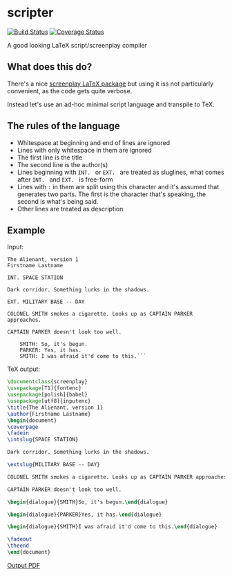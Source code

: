# scripter
[![Build Status](https://travis-ci.org/jstasiak/scripter.svg?branch=master)](https://travis-ci.org/jstasiak/scripter)
[![Coverage Status](https://coveralls.io/repos/github/jstasiak/scripter/badge.svg?branch=master)](https://coveralls.io/github/jstasiak/scripter?branch=master)

A good looking LaTeX script/screenplay compiler


## What does this do?

There's a nice [screenplay LaTeX package](https://www.ctan.org/pkg/screenplay)
but using it iss not particularly convenient, as the code gets quite verbose.

Instead let's use an ad-hoc minimal script language and transpile to TeX.

## The rules of the language

* Whitespace at beginning and end of lines are ignored
* Lines with only whitespace in them are ignored
* The first line is the title
* The second line is the author(s)
* Lines beginning with `INT. ` or `EXT. ` are treated as sluglines, what
  comes after `INT. ` and `EXT. ` is free-form
* Lines with `:` in them are split using this character and it's assumed that
  generates two parts. The first is the character that's speaking, the second
  is what's being said.
* Other lines are treated as description

## Example

Input:

```
The Alienant, version 1
Firstname Lastname

INT. SPACE STATION

Dark corridor. Something lurks in the shadows.

EXT. MILITARY BASE -- DAY

COLONEL SMITH smokes a cigarette. Looks up as CAPTAIN PARKER approaches.

CAPTAIN PARKER doesn't look too well.

	SMITH: So, it's begun.
	PARKER: Yes, it has.
	SMITH: I was afraid it'd come to this.```
```

TeX output:

```tex
\documentclass{screenplay}
\usepackage[T1]{fontenc}
\usepackage[polish]{babel}
\usepackage[utf8]{inputenc}
\title{The Alienant, version 1}
\author{Firstname Lastname}
\begin{document}
\coverpage
\fadein
\intslug{SPACE STATION}

Dark corridor. Something lurks in the shadows.

\extslug{MILITARY BASE -- DAY}

COLONEL SMITH smokes a cigarette. Looks up as CAPTAIN PARKER approaches.

CAPTAIN PARKER doesn't look too well.

\begin{dialogue}{SMITH}So, it's begun.\end{dialogue}

\begin{dialogue}{PARKER}Yes, it has.\end{dialogue}

\begin{dialogue}{SMITH}I was afraid it'd come to this.\end{dialogue}

\fadeout
\theend
\end{document}
```

[Output PDF](test_script.pdf)
